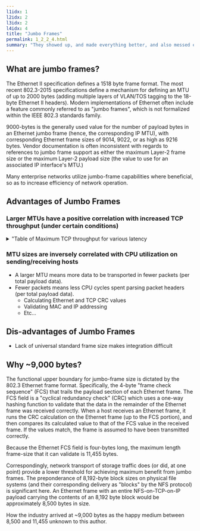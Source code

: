 ```yaml
---
l1idx: 1
l2idx: 2
l3idx: 2
l4idx: 4
title: "Jumbo Frames"
permalink: 1_2_2_4.html
summary: "They showed up, and made everything better, and also messed everything up"
---
```

## What are jumbo frames?
The Ethernet II specification defines a 1518 byte frame format.  The most recent 802.3-2015 specifications define a mechanism for defining an MTU of up to 2000 bytes (adding multiple layers of VLAN/TOS tagging to the 18-byte Ethernet II headers).  Modern implementations of Ethernet often include a feature commonly referred to as "jumbo frames", which is not formalized within the IEEE 802.3 standards family.

9000-bytes is the generally used value for the number of payload bytes in an Ethernet jumbo frame (hence, the corresponding IP MTU), with corresponding Ethernet frame sizes of 9014, 9022, or as high as 9216 bytes.  Vendor documentation is often inconsistent with regards to references to jumbo frame support as either the maximum Layer-2 frame size or the maximum Layer-2 payload size (the value to use for an associated IP interface's MTU.)

Many enterprise networks utilize jumbo-frame capabilities where beneficial, so as to increase efficiency of network operation.

## Advantages of Jumbo Frames
### Larger MTUs have a positive correlation with increased TCP throughput (under certain conditions)

<details markdown=block>
<summary markdown=span>"Table of Maximum TCP throughput for various latency</summary>

| TCP Segment Size* Latency |    1460   |    2920   |    5840   |    8760   |
|:-------------------------:|:---------:|:---------:|:---------:|:---------:|
|            1ms            | 116.8gbps | 233.7gbps | 467.2gbps | 700.8gbps |
|            4ms            | 29.2gbps  | 58.4gbps  | 109.6gbps | 175.2gbps |
|            8ms            | 14.6gbps  | 29.2gbps  | 54.8gbps  | 87.6gbps  |
|            12ms           | 9.7gbps   | 19.5gbps  | 36.5gbps  | 58.4gbps  |
|            16ms           | 7.3gbps   | 14.6gbps  | 27.4gbps  | 43.8gbps  |
|            20ms           | 5.8gbps   | 11.7gbps  | 21.9gbps  | 35.0gbps  |
|            40ms           | 2.9gbps   | 5.8gbps   | 10.9gbps  | 17.5gbps  |
|            80ms           | 1.4gbps   | 2.9gbps   | 5.4gbps   | 8.8gbps   |

*TCP segment size is assumed to be IP MTU minus 40 bytes for TCP headers.

</details>

### MTU sizes are inversely correlated with CPU utilization on sending/receiving hosts
- A larger MTU means more data to be transported in fewer packets (per total payload data).
- Fewer packets means less CPU cycles spent parsing packet headers (per total payload data).
   - Calculating Ethernet and TCP CRC values
   - Validating MAC and IP addressing
   - Etc...

## Dis-advantages of Jumbo Frames
- Lack of universal standard frame size makes integration difficult

## Why ~9,000 bytes?
The functional upper boundary for jumbo-frame size is dictated by the 802.3 Ethernet frame format.  Specifically, the 4-byte "frame check sequence" (FCS) that trails the payload section of each Ethernet frame.  The FCS field is a "cyclical redundancy check" (CRC) which uses a one-way hashing function to validate that the data in the remainder of the Ethernet frame was received correctly.  When a host receives an Ethernet frame, it runs the CRC calculation on the Ethernet frame (up to the FCS portion), and then compares its calculated value to that of the FCS value in the received frame.  If the values match, the frame is assumed to have been transmitted correctly.

Because the Ethernet FCS field is four-bytes long, the maximum length frame-size that it can validate is 11,455 bytes.

Correspondingly, network transport of storage traffic does (or did, at one point) provide a lower threshold for achieving maximum benefit from jumbo frames.  The preponderance of 8,192-byte block sizes on physical file systems (and their corresponding delivery as "blocks" by the NFS protocol) is significant here.  An Ethernet frame with an entire NFS-on-TCP-on-IP payload carrying the contents of an 8,192 byte block would be approximately 8,500 bytes in size.

How the industry arrived at ~9,000 bytes as the happy medium between 8,500 and 11,455 unknown to this author.